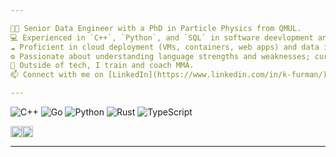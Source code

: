 ```yaml
---

👨‍🔬 Senior Data Engineer with a PhD in Particle Physics from QMUL.  
💻 Experienced in `C++`, `Python`, and `SQL` in software deevlopment and data science environments.  
☁️ Proficient in cloud deployment (VMs, containers, web apps) and data infrastructure on `Azure` and `AWS`.  
⚙️ Passionate about understanding language strengths and weaknesses; currently exploring `Go`, `Rust`, and `TypeScript`.  
🥊 Outside of tech, I train and coach MMA.  
📫 Connect with me on [LinkedIn](https://www.linkedin.com/in/k-furman/).

---
```


![C++](https://img.shields.io/badge/C++-00599C?style=flat&logo=cplusplus&logoColor=white)
![Go](https://img.shields.io/badge/Go-00ADD8?style=flat&logo=go&logoColor=white)
![Python](https://img.shields.io/badge/Python-3776AB?style=flat&logo=python&logoColor=white)
![Rust](https://img.shields.io/badge/Rust-000000?style=flat&logo=rust&logoColor=white)
![TypeScript](https://img.shields.io/badge/TypeScript-3178C6?style=flat&logo=typescript&logoColor=white)

<!--
![Swift](https://img.shields.io/badge/Swift-F05138?logo=swift&logoColor=white)
![Zig](https://img.shields.io/badge/Zig-F7A41D?style=flat&logo=zig&logoColor=white)
![FastAPI](https://img.shields.io/badge/FastAPI-005571?style=flat&logo=fastapi&logoColor=white)
![Next.js](https://img.shields.io/badge/Next.js-000000?style=flat&logo=nextdotjs&logoColor=white)
![Flask](https://img.shields.io/badge/Flask-000000?style=flat&logo=flask&logoColor=white)
![Node.js](https://img.shields.io/badge/Node.js-339933?style=flat&logo=node.js&logoColor=white)
![React](https://img.shields.io/badge/React-61DAFB?style=flat&logo=react&logoColor=white)
![Tailwind CSS](https://img.shields.io/badge/Tailwind%20CSS-06B6D4?style=flat&logo=tailwindcss&logoColor=white)
![Tauri](https://img.shields.io/badge/Tauri-FF6C37?style=flat&logo=tauri&logoColor=white)
![Vite](https://img.shields.io/badge/Vite-646CFF?style=flat&logo=vite&logoColor=white)
<img src="https://a11ybadges.com/badge?logo=zeromq" height="18">
-->

<img src="https://a11ybadges.com/badge?logo=amazonaws" height="18"><img src="https://a11ybadges.com/badge?logo=microsoftazure" height="18">

---
